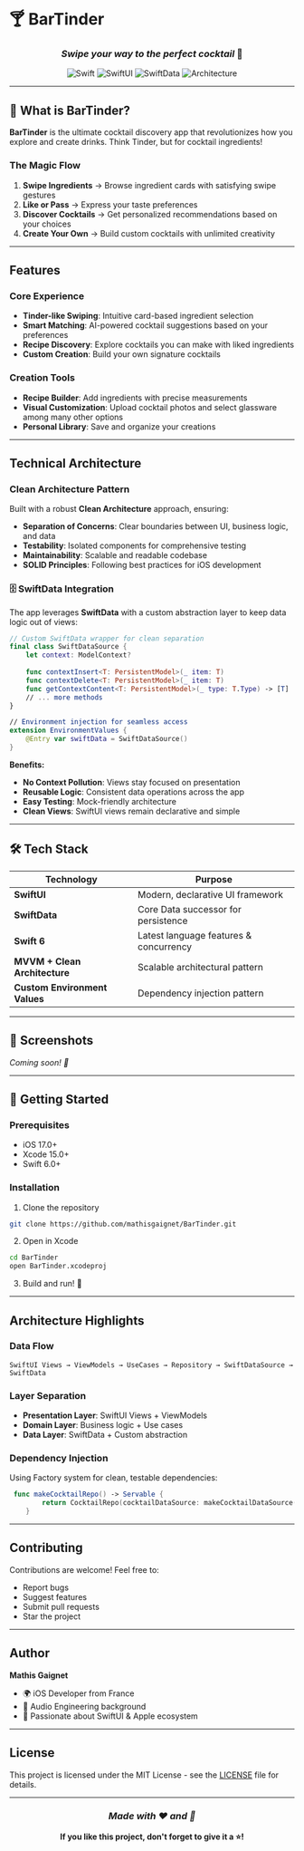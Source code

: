# 🍸 BarTinder

<div align="center">
  
  ### *Swipe your way to the perfect cocktail* 🥂
  
  ![Swift](https://img.shields.io/badge/Swift-6.0-orange.svg)
  ![SwiftUI](https://img.shields.io/badge/SwiftUI-iOS%2017+-blue.svg)
  ![SwiftData](https://img.shields.io/badge/SwiftData-Enabled-green.svg)
  ![Architecture](https://img.shields.io/badge/Architecture-Clean-purple.svg)

</div>

---

## 🎯 **What is BarTinder?**

**BarTinder** is the ultimate cocktail discovery app that revolutionizes how you explore and create drinks. Think Tinder, but for cocktail ingredients! 

### **The Magic Flow**

1. **Swipe Ingredients** → Browse ingredient cards with satisfying swipe gestures
2. **Like or Pass** → Express your taste preferences 
3. **Discover Cocktails** → Get personalized recommendations based on your choices
4. **Create Your Own** → Build custom cocktails with unlimited creativity

---

## **Features**

### **Core Experience**
- **Tinder-like Swiping**: Intuitive card-based ingredient selection
- **Smart Matching**: AI-powered cocktail suggestions based on your preferences  
- **Recipe Discovery**: Explore cocktails you can make with liked ingredients
- **Custom Creation**: Build your own signature cocktails

### **Creation Tools**
- **Recipe Builder**: Add ingredients with precise measurements
- **Visual Customization**: Upload cocktail photos and select glassware among many other options
- **Personal Library**: Save and organize your creations

---

## **Technical Architecture**

### **Clean Architecture Pattern**
Built with a robust **Clean Architecture** approach, ensuring:
- **Separation of Concerns**: Clear boundaries between UI, business logic, and data
- **Testability**: Isolated components for comprehensive testing
- **Maintainability**: Scalable and readable codebase
- **SOLID Principles**: Following best practices for iOS development

### 🗄 **SwiftData Integration**

The app leverages **SwiftData** with a custom abstraction layer to keep data logic out of views:

```swift
// Custom SwiftData wrapper for clean separation
final class SwiftDataSource {
    let context: ModelContext?
    
    func contextInsert<T: PersistentModel>(_ item: T)
    func contextDelete<T: PersistentModel>(_ item: T)
    func getContextContent<T: PersistentModel>(_ type: T.Type) -> [T]
    // ... more methods
}

// Environment injection for seamless access
extension EnvironmentValues {
    @Entry var swiftData = SwiftDataSource()
}
```

**Benefits:**
- **No Context Pollution**: Views stay focused on presentation
- **Reusable Logic**: Consistent data operations across the app
- **Easy Testing**: Mock-friendly architecture
- **Clean Views**: SwiftUI views remain declarative and simple

---

## 🛠 **Tech Stack**

| Technology | Purpose |
|------------|---------|
| **SwiftUI** | Modern, declarative UI framework |
| **SwiftData** | Core Data successor for persistence |
| **Swift 6** | Latest language features & concurrency |
| **MVVM + Clean Architecture** | Scalable architectural pattern |
| **Custom Environment Values** | Dependency injection pattern |

---

## 📱 **Screenshots**

*Coming soon! 📸*

---

## 🚀 **Getting Started**

### Prerequisites
- iOS 17.0+
- Xcode 15.0+
- Swift 6.0+

### Installation
1. Clone the repository
```bash
git clone https://github.com/mathisgaignet/BarTinder.git
```

2. Open in Xcode
```bash
cd BarTinder
open BarTinder.xcodeproj
```

3. Build and run! 🎉

---

## **Architecture Highlights**

### **Data Flow**
```
SwiftUI Views → ViewModels → UseCases → Repository → SwiftDataSource → SwiftData
```

### **Layer Separation**
- **Presentation Layer**: SwiftUI Views + ViewModels
- **Domain Layer**: Business logic + Use cases  
- **Data Layer**: SwiftData + Custom abstraction

### **Dependency Injection**
Using Factory system for clean, testable dependencies:

```swift
 func makeCocktailRepo() -> Servable {
        return CocktailRepo(cocktailDataSource: makeCocktailDataSource(), swiftDataSource: makeSwiftDataSource())
    }
```

---

## **Contributing**

Contributions are welcome! Feel free to:
- Report bugs
- Suggest features  
- Submit pull requests
- Star the project

---

## **Author**

**Mathis Gaignet**
- 🌍 iOS Developer from France
- 🎵 Audio Engineering background
- 🍎 Passionate about SwiftUI & Apple ecosystem

---

## **License**

This project is licensed under the MIT License - see the [LICENSE](LICENSE) file for details.

---

<div align="center">
  
  ### *Made with ❤️ and 🎸*
  
  **If you like this project, don't forget to give it a ⭐!**

</div>
